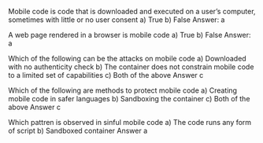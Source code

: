 Mobile code is code that is downloaded and executed on a user’s computer, sometimes with little or no user consent
a) True
b) False
Answer: a

A web page rendered in a browser is mobile code
a) True
b) False
Answer: a

Which of the following can be the attacks on mobile code
a) Downloaded with no authenticity check
b) The container does not constrain mobile code to a limited set of capabilities
c) Both of the above
Answer c

Which of the following are methods to protect mobile code
a) Creating mobile code in safer languages
b) Sandboxing the container
c) Both of the above
Answer c

Which pattren is observed in sinful mobile code
a) The code runs any form of script
b) Sandboxed container
Answer a
